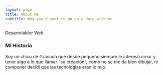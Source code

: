 ```yaml
---
layout: page
title: About me
subtitle: Why you'd want to go on a date with me
---
```

Desarrolaldor Web

### Mi Historia

Soy un chico de Granada que desde pequeño siempre le interesó crear y tener algo a lo que llamar "su creación", como no se me da bien dibujar, ni componer
decidí que las tecnologías eran lo mío.